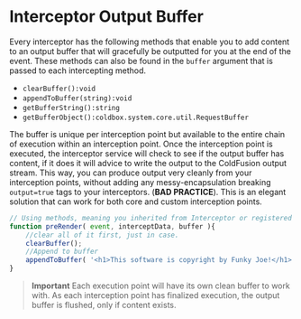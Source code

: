 # Interceptor Output Buffer

Every interceptor has the following methods that enable you to add content to an output buffer that will gracefully be outputted for you at the end of the event.  These methods can also be found in the `buffer` argument that is passed to each intercepting method.

* `clearBuffer():void`
* `appendToBuffer(string):void`
* `getBufferString():string`
* `getBufferObject():coldbox.system.core.util.RequestBuffer`

The buffer is unique per interception point but available to the entire chain of execution within an interception point. Once the interception point is executed, the interceptor service will check to see if the output buffer has content, if it does it will advice to write the output to the ColdFusion output stream. This way, you can produce output very cleanly from your interception points, without adding any messy-encapsulation breaking `output=true` tags to your interceptors. (**BAD PRACTICE**). This is an elegant solution that can work for both core and custom interception points.

```js
// Using methods, meaning you inherited from Interceptor or registered at configuration time.
function preRender( event, interceptData, buffer ){
	//clear all of it first, just in case.
	clearBuffer();
	//Append to buffer
	appendToBuffer( '<h1>This software is copyright by Funky Joe!</h1>' );	
}
```

> **Important** Each execution point will have its own clean buffer to work with. As each interception point has finalized execution, the output buffer is flushed, only if content exists. 

